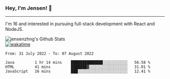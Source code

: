 ### Hey, I'm Jensen! 👋

---

I'm 16 and interested in pursuing full-stack development with React and NodeJS.

![jensenzhng's Github Stats](https://github-readme-stats.vercel.app/api?username=jensenzhng&theme=dark&show_icons=true&count_private=true)
<br />
[![wakatime](https://wakatime.com/badge/user/cbfc263d-3611-4e36-8278-8fad45fe3f62.svg)](https://wakatime.com/@cbfc263d-3611-4e36-8278-8fad45fe3f62)

<!--START_SECTION:waka-->

```text
From: 31 July 2022 - To: 07 August 2022

Java         1 hr 14 mins    ██████████████░░░░░░░░░░░   56.58 %
HTML         41 mins         ███████▓░░░░░░░░░░░░░░░░░   31.01 %
JavaScript   16 mins         ███░░░░░░░░░░░░░░░░░░░░░░   12.41 %
```

<!--END_SECTION:waka-->
